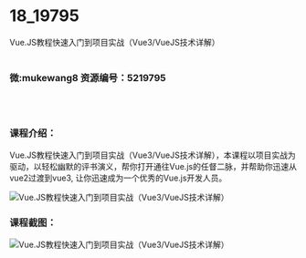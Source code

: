 # 18_19795
Vue.JS教程快速入门到项目实战（Vue3/VueJS技术详解）
<br/></br>
<h3>微:mukewang8 资源编号：5219795</h3>
<br/></br>
<h3>课程介绍：</h3>
<p>Vue.JS教程快速入门到项目实战（Vue3/VueJS技术详解），本课程以项目实战为驱动，以轻松幽默的评书演义，帮你打开通往<a title="查看与 Vue.js 相关的文章" target="_blank">Vue.js</a>的任督二脉，并帮助你迅速从vue2过渡到vue3, 让你迅速成为一个优秀的Vue.js开发人员。</p>
<p><img src="https://www.ko996.com/wp-content/uploads/img/2021/05/1-17-300x140.png" alt="Vue.JS教程快速入门到项目实战（Vue3/VueJS技术详解）"></p>
<div class="info-desc">
<h3>课程截图：</h3>
<p><img src="https://www.ko996.com/wp-content/uploads/img/2021/05/2-19.png" alt="Vue.JS教程快速入门到项目实战（Vue3/VueJS技术详解）"></p>


			
</div>
